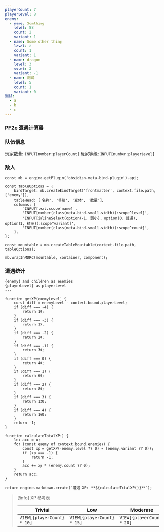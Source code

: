 ```yaml
---
playerCount: 7
playerLevel: 8
enemy:
  - name: Somthing
    level: 88
    count: 2
    variant: 1
  - name: Some other thing
    level: 2
    count: 1
    variant: 1
  - name: dragon
    level: 3
    count: 2
    variant: -1
  - name: 测试
    level: 5
    count: 1
    variant: 0
测试:
  - a
  - b
  - c
---
```


### PF2e 遭遇计算器

### 队伍信息

玩家数量: `INPUT[number:playerCount]`
玩家等级: `INPUT[number:playerLevel]`

### 敌人

```js-engine
const mb = engine.getPlugin('obsidian-meta-bind-plugin').api;

const tableOptions = {
	bindTarget: mb.createBindTarget('frontmatter', context.file.path, ['enemy']),
	tableHead: ['名称', '等级', '变体', '数量'],
	columns: [
		'INPUT[text:scope^name]',
		'INPUT[number(class(meta-bind-small-width)):scope^level]',
		'INPUT[inlineSelect(option(-1, 弱小), option(0, 普通), option(1, 精英)):scope^variant]',
		'INPUT[number(class(meta-bind-small-width)):scope^count]',
	],
};

const mountable = mb.createTableMountable(context.file.path, tableOptions);

mb.wrapInMDRC(mountable, container, component);
```

### 遭遇统计

```meta-bind-js-view
{enemy} and children as enemies
{playerLevel} as playerLevel
---

function getXP(enemyLevel) {
	const diff = enemyLevel - context.bound.playerLevel;
	if (diff === -4) {
		return 10;
	}
	if (diff === -3) {
		return 15;
	}
	if (diff === -2) {
		return 20;
	}
	if (diff === -1) {
		return 30;
	}
	if (diff === 0) {
		return 40;
	}
	if (diff === 1) {
		return 60;
	}
	if (diff === 2) {
		return 80;
	}
	if (diff === 3) {
		return 120;
	}
	if (diff === 4) {
		return 160;
	}
	return -1;
}

function calculateTotalXP() {
	let acc = 0;
	for (const enemy of context.bound.enemies) {
		const xp = getXP((enemy.level ?? 0) + (enemy.variant ?? 0));
		if (xp === -1) {
			return -1;
		}
		acc += xp * (enemy.count ?? 0);
	}
	return acc;
}

return engine.markdown.create(`遭遇 XP: **${calculateTotalXP()}**`);
```

> [!info] XP 参考表
> 
> | Trivial                    | Low                        | Moderate                   | Severe                     | Extreme                    |
> | -------------------------- | -------------------------- | -------------------------- | -------------------------- | -------------------------- |
> | `VIEW[{playerCount} * 10]`    | `VIEW[{playerCount} * 15]`     | `VIEW[{playerCount} * 20]`    | `VIEW[{playerCount} * 30]`    | `VIEW[{playerCount} * 40]`    |